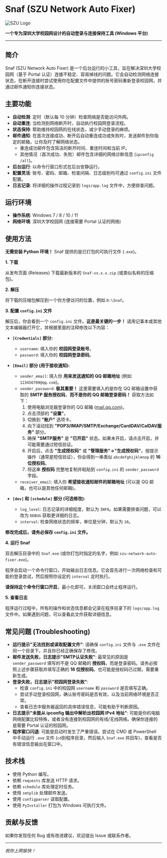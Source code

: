 # Snaf (SZU Network Auto Fixer)

![SZU Logo](https://www.szu.edu.cn/images/logo_03.png) <!-- 你可以替换为更合适的 Logo URL -->

**一个专为深圳大学校园网设计的自动登录与连接保持工具 (Windows 平台)**

----

## 简介

Snaf (SZU Network Auto Fixer) 是一个后台运行的小工具，旨在解决深圳大学校园网（基于 Portal 认证）连接不稳定、容易掉线的问题。它会自动检测网络连接状态，在断开连接时尝试使用你在配置文件中提供的账号密码重新登录校园网，并通过邮件通知你连接状态。

## 主要功能

*   **自动检测**: 定时（默认每 10 分钟）检查网络是否能访问外网。
*   **自动重连**: 当检测到网络断开时，自动执行校园网登录流程。
*   **状态保持**: 帮助维持校园网的在线状态，减少手动登录的麻烦。
*   **邮件通知**: 在首次连接成功、断开后自动重连成功或失败时，发送邮件到你指定的邮箱，让你及时了解网络状态。
    *   重连成功邮件包含简洁的断开时间、重连时间和当前 IP。
    *   其他情况（首次成功、失败）邮件包含详细的网络诊断信息 (`ipconfig /all`)。
*   **后台运行**: 以命令行窗口形式在后台安静运行。
*   **配置灵活**: 账号、密码、邮箱、检查间隔、日志级别均可通过 `config.ini` 文件配置。
*   **日志记录**: 将详细的操作过程记录到 `logs/app.log` 文件中，方便排查问题。

## 运行环境

*   **操作系统**: Windows 7 / 8 / 10 / 11
*   **网络环境**: 深圳大学校园网 (连接需要 Portal 认证的网络)

## 使用方法

**无需安装 Python 环境！** Snaf 提供的是已打包的可执行文件 (`.exe`)。

**1. 下载**

   从发布页面 (Releases) 下载最新版本的 `Snaf-vx.x.x.zip` (或类似名称的压缩包)。

**2. 解压**

   将下载的压缩包解压到一个你方便访问的位置，例如 `D:\Snaf`。

**3. 配置 `config.ini` 文件**

   解压后，你会看到一个 `config.ini` 文件。**这是最关键的一步！** 请用记事本或其他文本编辑器打开它，并根据里面的注释修改以下内容：

   *   **`[Credentials]` 部分:**
        *   `username`: 填入你的 **校园网登录账号**。
        *   `password`: 填入你的 **校园网登录密码**。

   *   **`[Email]` 部分 (用于接收通知):**
        *   `sender_email`: 填入你 **用来发送通知的 QQ 邮箱地址** (例如 `123456789@qq.com`)。
        *   `sender_password`: **极其重要！** 这里需要填入的是你在 QQ 邮箱设置中获取的 **SMTP 服务授权码**，**而不是你的 QQ 邮箱登录密码！** 获取方法如下：
            1.  使用电脑浏览器登录你的 QQ 邮箱 ([mail.qq.com](https://mail.qq.com))。
            2.  点击顶部的 **"设置"**。
            3.  切换到 **"账户"** 选项卡。
            4.  向下滚动找到 **"POP3/IMAP/SMTP/Exchange/CardDAV/CalDAV服务"** 部分。
            5.  确保 **"SMTP服务"** 是 **"已开启"** 状态。如果未开启，请点击开启，并可能需要通过短信验证。
            6.  开启后，点击 **"生成授权码"** 或 **"管理服务"->"生成授权码"**。按提示操作（通常是短信验证），你会得到一串类似 `abcdefghijklmnop` 的 **16 位授权码**。
            7.  将这串 **授权码** 完整地复制并粘贴到 `config.ini` 的 `sender_password` 字段。
        *   `receiver_email`: 填入你 **希望接收通知邮件的邮箱地址** (可以是 QQ 邮箱，也可以是其他任何邮箱)。

   *   **`[dev]` 和 `[schedule]` 部分 (可选修改):**
        *   `log_level`: 日志记录的详细程度，默认为 `INFO`。如果需要排查问题，可以改为 `DEBUG` 获取更详细的日志。
        *   `interval`: 检查网络状态的频率，单位是分钟，默认为 `10`。

   **修改完成后，请务必保存 `config.ini` 文件。**

**4. 运行 Snaf**

   双击解压目录中的 `Snaf.exe` (或你打包时指定的名字，例如 `szu-network-auto-fixer.exe`)。

   程序会启动一个命令行窗口，开始输出日志信息。它会首先进行一次网络检查和可能的登录尝试，然后按照你设定的 `interval` 定时执行。

   **请保持这个命令行窗口开启**，最小化即可。关闭窗口会终止程序运行。

**5. 查看日志**

   程序运行过程中，所有的操作和状态信息都会记录在程序目录下的 `logs/app.log` 文件中。如果遇到问题，可以查看此文件获取详细信息。

## 常见问题 (Troubleshooting)

*   **运行提示"无法找到或读取配置文件"**: 请确保 `config.ini` 文件与 `.exe` 文件在同一个目录下，并且你已经正确保存了修改。
*   **邮件发送失败，日志提示"SMTP认证失败"**: 最常见的原因是 `sender_password` 填写的不是 QQ 邮箱的 **授权码**，而是登录密码。请务必按照上述步骤获取并填写正确的 **16 位授权码**。也可能是授权码已过期，需要重新生成。
*   **登录失败，日志提示"校园网登录失败"**: 
    *   检查 `config.ini` 中的校园网 `username` 和 `password` 是否填写正确。
    *   尝试手动登录校园网，确认账号密码是否有效，以及当前网络环境是否正常。
    *   查看日志中服务器返回的具体错误信息，可能有助于判断原因。
*   **日志提示"未能从 ipconfig 输出中解析出校园网 IPv4 地址"**: 可能是你的电脑网络配置比较特殊，或者没有连接到校园网的有线/无线网络。确保你连接的是需要 Portal 认证的校园网。
*   **程序窗口闪退**: 可能是启动时发生了严重错误。尝试在 CMD 或 PowerShell 中手动运行 `.exe` 文件 (`cd`到程序目录，然后输入 `Snaf.exe` 并回车)，查看是否有错误信息输出在窗口中。

## 技术栈

*   使用 Python 编写。
*   依赖 `requests` 库发送 HTTP 请求。
*   依赖 `schedule` 库处理定时任务。
*   使用 `smtplib` 处理邮件发送。
*   使用 `configparser` 读取配置。
*   使用 `PyInstaller` 打包为 Windows 可执行文件。

## 贡献与反馈

如果你发现任何 Bug 或有改进建议，欢迎提出 Issue 或联系作者。

----

*祝你上网愉快！* 